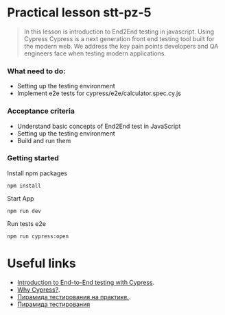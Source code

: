 # Practical lesson stt-pz-5

> In this lesson is introduction to End2End testing in javascript. Using Cypress
> Cypress is a next generation front end testing tool built for the modern web. We address the key pain points developers and QA engineers face when testing modern applications.

### What need to do:
* Setting up the testing environment
* Implement e2e tests for cypress/e2e/calculator.spec.cy.js 

### Acceptance criteria
* Understand basic concepts of End2End test in JavaScript
* Setting up the testing environment
* Build and run them

### Getting started

Install npm packages

```
npm install
```
Start App

```
npm run dev
```

Run tests e2e

```
npm run cypress:open
```

# Useful links
* [ Introduction to End-to-End testing with Cypress](https://wanago.io/2019/12/30/javascript-testing-introduction-end-to-end-testing-cypress/).
* [Why Cypress?](https://docs.cypress.io/guides/overview/why-cypress).
* [Пирамида тестирования на практике.](https://dou.ua/lenta/columns/testing-in-jiji/).
* [Пирамида тестирования](https://tlroadmap.io/roles/technical-lead/product-quality/testing/test-pyramid.html)



